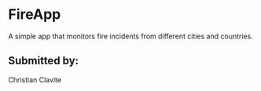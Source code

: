 # FireApp

A simple app that monitors fire incidents from different cities and countries.

## Submitted by:

Christian Clavite
